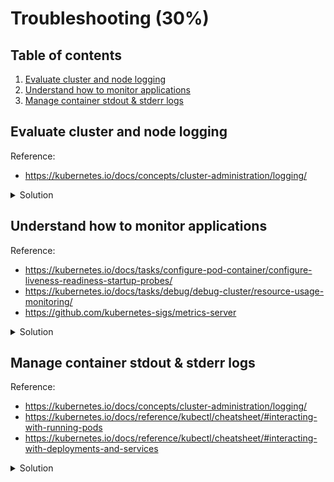 # Troubleshooting (30%)

## Table of contents
1. [Evaluate cluster and node logging](#evaluate-cluster-and-node-logging)
1. [Understand how to monitor applications](#understand-how-to-monitor-applications)
1. [Manage container stdout & stderr logs](#manage-container-stdout--stderr-logs)

## Evaluate cluster and node logging
Reference: 
- https://kubernetes.io/docs/concepts/cluster-administration/logging/

<details>
<summary>Solution</summary>

In Kubernetes, cluster and node logging are available on different locations, dependending on how your cluster has been deployed.

```bash
# Use journalctl to access kubelet or containerd logs
sudo journalctl -u kubelet -n 10
sudo journalctl -u containerd -n 10

# In order to access Kubernetes components, lets get the name of the pods so we access their logs later
kubectl get pods -n kube-system

# Output:
# etcd-k8s-control                      1/1     Running   35 (33m ago)    153d
# kube-apiserver-k8s-control            1/1     Running   113 (33m ago)   153d
# kube-controller-manager-k8s-control   1/1     Running   91 (33m ago)    153d
# kube-scheduler-k8s-control            1/1     Running   91 (33m ago)    153d

# Now we have the pods name, we can access their logs:
kubectl logs -n kube-system etcd-k8s-control
kubectl logs -n kube-system kube-apiserver-k8s-control
kubectl logs -n kube-system kube-controller-manager-k8s-control
kubectl logs -n kube-system kube-scheduler-k8s-control
```

- Note that kubectl logs access `stdout` and `stderr` through `/var/log` folder on control/worker nodes:
```bash
# List contents of log folder on control node
ls /var/log/pods/

# Output:
# kube-system_coredns-64897985d-87wzw_0906a726-9fc9-4b32-8e34-d61cf41ffef7/
# kube-system_coredns-64897985d-z9spm_259bcd2e-c513-4c43-83c0-4bd16114af85/
# kube-system_etcd-k8s-control_38e46b4483e181276898d979d6540151/
# kube-system_kube-apiserver-k8s-control_c711f6b4d98c1ffa7b9fcc5355b54483/
# kube-system_kube-controller-manager-k8s-control_a39a22e07bab370e11c1f2eabc082694/
# kube-system_kube-flannel-ds-fdq5r_d67970ff-7af8-43c9-9ce6-9181b6b2d08c/
# kube-system_kube-proxy-t4wt8_77135467-0d6f-4081-95c4-0f9e6cb9d082/
# kube-system_kube-scheduler-k8s-control_8e66e38685d6e7cabb6d343c447e597b/
```
</details>

## Understand how to monitor applications
Reference: 
- https://kubernetes.io/docs/tasks/configure-pod-container/configure-liveness-readiness-startup-probes/
- https://kubernetes.io/docs/tasks/debug/debug-cluster/resource-usage-monitoring/
- https://github.com/kubernetes-sigs/metrics-server

<details>
<summary>Solution</summary>

Monitoring is a broad topic, so we will cover in two different steps:
- Monitoring application health
- Metrics

### Monitoring application health

Application monitoring can be done with `livenessProbes`, `readinessProbes` and `startupProbes`:
- `livenessProbe`  
Liveness probes allow you to customise the default detection mechanism and make it more sophisticated.    
By default, Kubernetes will only consider a container to "down" and apply the restart policy if the container process stops.
> By default, Kubernetes will decide whether to restart the container based on the status of container's PID 1 process.  
> The first process to run on a container assumes PID 1. 

- `readinessProbe`
Indicates whether the container is ready to respond to requests. If the readiness probe fails, the Endpoint controller (related to Services) removes the Pod's IP address from the endpoints of all Services that match the Pod.
The default state of readiness before the initial delay is `Failure`. If a container does not provide a readiness probe, the default state is `Success`.

- `startupProbe`
Indicates whether the aplication within the container is started. All other probes are disabled if a startup probe is provided, until it succeeds. If the startup probe fails, the kubelet kill the container, and the container is subjected to it's restart policy. 
> Similar to `livenessProbe`, however, while liveness probe run constantly, startup probes run at the container startup and stop running once it succeed.  
> Useful for legacy applications with long startup times.

> Note: check the hands-on steps on the previous topics:
> [Investigate the default `livenessProbe` behavior](2-workloads-scheduling.md#investigate-the-default-livenessprobe-behavior)
> [Configure a `livenessProbe` with `exec` command](2-workloads-scheduling.md#configure-a-livenessprobe-with-exec-command)
> [Configure a `startupProbe` with `exec` command](2-workloads-scheduling.md#configure-a-startupprobe-with-exec-command)
> [Configure a `readinessProbe` with `exec` command](2-workloads-scheduling.md#configure-a-readinessprobe-with-exec-command)

### Metrics

There are two ways of setup metrics on Kubernetes:
 - Use `metrics-server`: it provides a lightweight, short-term, in-memory way of collecting CPU and memory metrics from Pods and Nodes to be used for scaling or resource limits enforcement.
 - Use Prometheus to monitor Kubernetes resource to provide a full metrics pipeline, and it you access to richer metrics.

 This example will explore the use of `metrics-server` for quick access of the cluster metrics.

 - Install `metrics-server` by running applying the following YAML manifest:
 ```bash
# One of the requirements for metrics server is the following:
# Kubelet certificate needs to be signed by cluster Certificate Authority (or disable certificate validation by passing --kubelet-insecure-tls to Metrics Server)
# So, in order to make it work on our cluster, we need to add `--kubelet-insecure-tls` argument into the deployment resource.
wget https://github.com/kubernetes-sigs/metrics-server/releases/latest/download/components.yaml -O metrics-server.yaml

# Edit the file and include the additional argument on the Deployment 
vim metrics-server.yaml
# containers:
#      - args:
#        - --cert-dir=/tmp
#        - --secure-port=4443
#        - --kubelet-preferred-address-types=InternalIP,ExternalIP,Hostname
#        - --kubelet-use-node-status-port
#        - --metric-resolution=15s
#        - --kubelet-insecure-tls
#        image: k8s.gcr.io/metrics-server/metrics-server:v0.6.2

# Apply the resources
kubectl apply -f metrics-server.yaml

# Get nodes metrics
kubectl top nodes

# NAME          CPU(cores)   CPU%   MEMORY(bytes)   MEMORY%
# k8s-control   51m          2%     822Mi           21%
# k8s-worker1   12m          0%     487Mi           12%
# k8s-worker2   11m          0%     625Mi           16%
 ```
</details>


## Manage container stdout & stderr logs
Reference: 
- https://kubernetes.io/docs/concepts/cluster-administration/logging/
- https://kubernetes.io/docs/reference/kubectl/cheatsheet/#interacting-with-running-pods
- https://kubernetes.io/docs/reference/kubectl/cheatsheet/#interacting-with-deployments-and-services

<details>
<summary>Solution</summary>

The easiest way is to execute `kubectl logs` to access pods or deployments logs.

### Access `Pod` logs using `kubectl logs`
To access container stdout and stderr logs, you can use `kubectl logs` command:
```bash
# Lets create a nginx pod
kubectl run nginx --image=nginx

# Get stdout logs from pod (single container)
kubectl logs pod/nginx

# Delete the pod
kubectl delete pod nginx
```

It's also possible to access logs from different container inside the same pod (multi container scenario):
```bash
# Create a pod with multiple containers
kubectl apply -f - <<EOF
apiVersion: v1
kind: Pod
metadata:
  name: multi-container-counter
spec:
  containers:
  - name: counter-1
    image: busybox:1.28
    args: [/bin/sh, -c,
            'i=0; while true; do echo "(counter-1) \$i: \$(date)"; i=\$((i+1)); sleep 10; done']
  - name: counter-2
    image: busybox:1.28
    args: [/bin/sh, -c,
            'i=0; while true; do echo "(counter-2) \$i: \$(date)"; i=\$((i+1)); sleep 10; done']
EOF

# Get container logs from container `counter-1`
kubectl logs pod/multi-container-counter --container counter-1

# Output:
# (counter-1) 0: Sun Apr 16 04:23:29 UTC 2023
# (counter-1) 1: Sun Apr 16 04:23:39 UTC 2023
# (counter-1) 2: Sun Apr 16 04:23:49 UTC 2023

# Get container logs from container `counter-2`
kubectl logs pod/multi-container-counter --container counter-2

# Output
# (counter-2) 0: Sun Apr 16 04:23:29 UTC 2023
# (counter-2) 1: Sun Apr 16 04:23:39 UTC 2023
# (counter-2) 2: Sun Apr 16 04:23:49 UTC 2023

# Delete the deployment
kubectl delete pod multi-container-counter
```

### Access `Deployment` logs using `kubectl logs`

```bash
# Create a deployment with multiple containers
kubectl apply -f - <<EOF
apiVersion: apps/v1
kind: Deployment
metadata:
  name: multi-container-logs-deployment
spec:
  replicas: 3
  selector:
    matchLabels: 
      app: multi-container-logs
  template:
    metadata:
      labels:
        app: multi-container-logs
    spec:
      containers:
      - name: counter-1
        image: busybox:1.28
        args: [/bin/sh, -c,
                'i=0; while true; do echo "(\$POD_NAME) (counter-1) \$i: \$(date)"; i=\$((i+1)); sleep 10; done']
        env:
          - name: POD_NAME
            valueFrom:
              fieldRef:
                fieldPath: metadata.name
      - name: counter-2
        image: busybox:1.28
        args: [/bin/sh, -c,
                'i=0; while true; do echo "(\$POD_NAME) (counter-2) \$i: \$(date)"; i=\$((i+1)); sleep 10; done']
        env:
          - name: POD_NAME
            valueFrom:
              fieldRef:
                fieldPath: metadata.name
EOF

# Get all logs from all containers running under the deployment (using label selector)
kubectl logs -l app=multi-container-logs --all-containers

# Output
# (multi-container-logs-deployment-754fbf6dd9-2dr7n) (counter-1) 0: Sun Apr 16 05:05:41 UTC 2023
# (multi-container-logs-deployment-754fbf6dd9-2dr7n) (counter-2) 0: Sun Apr 16 05:05:42 UTC 2023
# (multi-container-logs-deployment-754fbf6dd9-92z9w) (counter-1) 0: Sun Apr 16 05:05:41 UTC 2023
# (multi-container-logs-deployment-754fbf6dd9-92z9w) (counter-2) 0: Sun Apr 16 05:05:42 UTC 2023
# (multi-container-logs-deployment-754fbf6dd9-9qhsd) (counter-1) 0: Sun Apr 16 05:05:41 UTC 2023
# (multi-container-logs-deployment-754fbf6dd9-9qhsd) (counter-2) 0: Sun Apr 16 05:05:42 UTC 2023

# Delete the deployment
kubectl delete deployment multi-container-logs-deployment
```

</details>